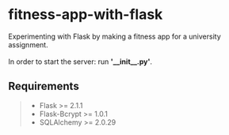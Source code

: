 # fitness-app-with-flask
 Experimenting with Flask by making a fitness app for a university assignment.
 \
 \
 In order to start the server: run __'\_\_init\_\_.py'__.

## Requirements
> - Flask >= 2.1.1
> - Flask-Bcrypt >= 1.0.1
> - SQLAlchemy >= 2.0.29